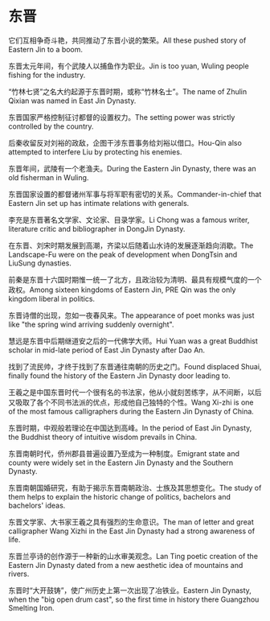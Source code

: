 # 东晋

<p><span class="chinese">它们互相争奇斗艳，共同推动了东晋小说的繁荣。</span><span class="english">All these pushed story of Eastern Jin to a boom.</span></p>

<p><span class="chinese">东晋太元年间，有个武陵人以捕鱼作为职业。</span><span class="english">Jin is too yuan, Wuling people fishing for the industry.</span></p>

<p><span class="chinese">“竹林七贤”之名大约起源于东晋时期，或称“竹林名士”。</span><span class="english">The name of Zhulin Qixian was named in East Jin Dynasty.</span></p>

<p><span class="chinese">东晋国家严格控制征讨都督的设置权力。</span><span class="english">The setting power was strictly controlled by the country.</span></p>

<p><span class="chinese">后秦收留反对刘裕的政敌，企图干涉东晋事务给刘裕以借口。</span><span class="english">Hou-Qin also attempted to interfere Liu by protecting his enemies.</span></p>

<p><span class="chinese">东晋年间，武陵有一个老渔夫。</span><span class="english">During the Eastern Jin Dynasty, there was an old fisherman in Wuling.</span></p>

<p><span class="chinese">东晋国家设置的都督诸州军事与将军职有密切的关系。</span><span class="english">Commander-in-chief that Eastern Jin set up has intimate relations with generals.</span></p>

<p><span class="chinese">李充是东晋著名文学家、文论家、目录学家。</span><span class="english">Li Chong was a famous writer, literature critic and bibliographer in DongJin Dynasty.</span></p>

<p><span class="chinese">在东晋、刘宋时期发展到高潮，齐梁以后随着山水诗的发展逐渐趋向消歇。</span><span class="english">The Landscape-Fu were on the peak of development when DongTsin and LiuSung dynasties.</span></p>

<p><span class="chinese">前秦是东晋十六国时期惟一统一了北方，且政治较为清明、最具有规模气度的一个政权。</span><span class="english">Among sixteen kingdoms of Eastern Jin, PRE Qin was the only kingdom liberal in politics.</span></p>

<p><span class="chinese">东晋诗僧的出现，忽如一夜春风来。</span><span class="english">The appearance of poet monks was just like "the spring wind arriving suddenly overnight".</span></p>

<p><span class="chinese">慧远是东晋中后期继道安之后的一代佛学大师。</span><span class="english">Hui Yuan was a great Buddhist scholar in mid-late period of East Jin Dynasty after Dao An.</span></p>

<p><span class="chinese">找到了流民帅，才终于找到了东晋通往南朝的历史之门。</span><span class="english">Found displaced Shuai, finally found the history of the Eastern Jin Dynasty door leading to.</span></p>

<p><span class="chinese">王羲之是中国东晋时代一个很有名的书法家，他从小就刻苦练字，从不间断，以后又吸取了各个不同书法派的优点，形成他自己独特的个性。</span><span class="english">Wang Xi-zhi is one of the most famous calligraphers during the Eastern Jin Dynasty of China.</span></p>

<p><span class="chinese">东晋时期，中观般若理论在中国达到高峰。</span><span class="english">In the period of East Jin Dynasty, the Buddhist theory of intuitive wisdom prevails in China.</span></p>

<p><span class="chinese">东晋南朝时代，侨州郡县普遍设置乃至成为一种制度。</span><span class="english">Emigrant state and county were widely set in the Eastern Jin Dynasty and the Southern Dynasty.</span></p>

<p><span class="chinese">东晋南朝国婚研究，有助于揭示东晋南朝政治、士族及其思想变化。</span><span class="english">The study of them helps to explain the historic change of politics, bachelors and bachelors' ideas.</span></p>

<p><span class="chinese">东晋文学家、大书家王羲之具有强烈的生命意识。</span><span class="english">The man of letter and great calligrapher Wang Xizhi in the East Jin Dynasty had a strong awareness of life.</span></p>

<p><span class="chinese">东晋兰亭诗的创作源于一种新的山水审美观念。</span><span class="english">Lan Ting poetic creation of the Eastern Jin Dynasty dated from a new aesthetic idea of mountains and rivers.</span></p>

<p><span class="chinese">东晋时“大开鼓铸”，使广州历史上第一次出现了冶铁业。</span><span class="english">Eastern Jin Dynasty, when the "big open drum cast", so the first time in history there Guangzhou Smelting Iron.</span></p>

